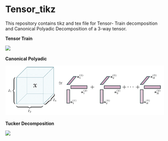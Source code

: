 # Tensor_tikz

This repository contains tikz and tex file for Tensor- Train decomposition and Canonical Polyadic Decomposition of a 3-way tensor. 

**Tensor Train**

<img src="https://github.com/kour-git/Tensor_tikz/blob/master/TT_new/TT_dec.png" width="500">



**Canonical Polyadic** 

<img src="https://github.com/kour-git/Tensor_tikz/blob/master/CP_tensor/cp_tensor.png" width="500">


**Tucker Decomposition**

<img src="https://github.com/kour-git/Tensor_tikz/blob/master/Tucker/Tucker.png" width="500">

